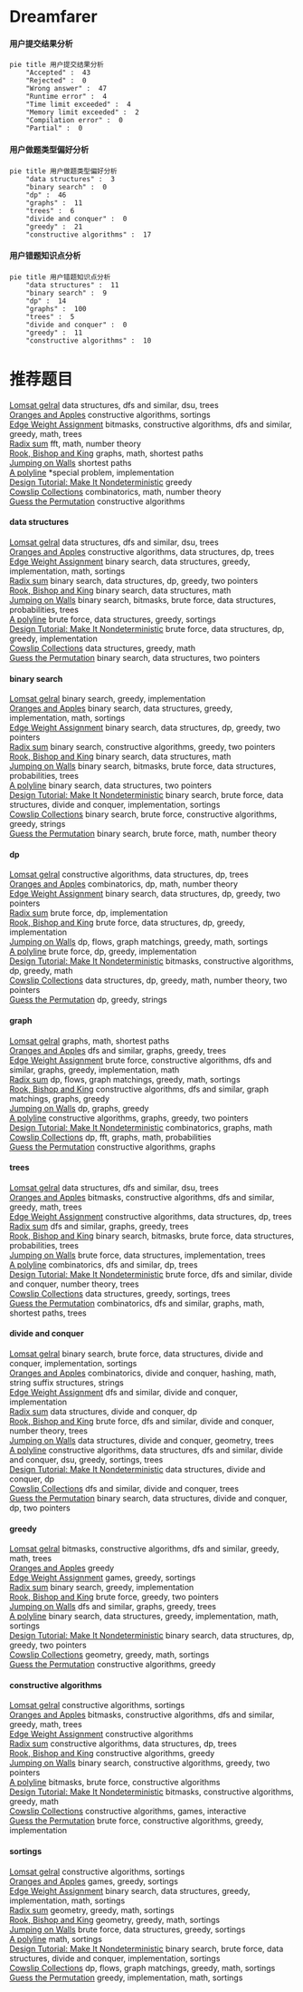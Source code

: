 # Dreamfarer
<!-- tabs:start -->
#### **用户提交结果分析**

```mermaid
pie title 用户提交结果分析
    "Accepted" :  43
    "Rejected" :  0
    "Wrong answer" :  47
    "Runtime error" :  4
    "Time limit exceeded" :  4
    "Memory limit exceeded" :  2
    "Compilation error" :  0
    "Partial" :  0
```
#### **用户做题类型偏好分析**

```mermaid
pie title 用户做题类型偏好分析
    "data structures" :  3
    "binary search" :  0
    "dp" :  46
    "graphs" :  11
    "trees" :  6
    "divide and conquer" :  0
    "greedy" :  21
    "constructive algorithms" :  17
```
#### **用户错题知识点分析**

```mermaid
pie title 用户错题知识点分析
    "data structures" :  11
    "binary search" :  9
    "dp" :  14
    "graphs" :  100
    "trees" :  5
    "divide and conquer" :  0
    "greedy" :  11
    "constructive algorithms" :  10
```
<!-- tabs:end -->
# 推荐题目
[Lomsat gelral](http://codeforces.com/problemset/problem/600/E)		data structures,
                        dfs and similar,
                        dsu,
                        trees		  
[Oranges and Apples](http://codeforces.com/problemset/problem/23/C)		constructive algorithms,
                        sortings		  
[Edge Weight Assignment](https://codeforces.com/contest/1339/problem/D)		bitmasks,
                        constructive algorithms,
                        dfs and similar,
                        greedy,
                        math,
                        trees		  
[Radix sum](http://codeforces.com/problemset/problem/1103/E)		fft,
                        math,
                        number theory		  
[Rook, Bishop and King](http://codeforces.com/problemset/problem/370/A)		graphs,
                        math,
                        shortest paths		  
[Jumping on Walls](http://codeforces.com/problemset/problem/198/B)		shortest paths		  
[A polyline](http://codeforces.com/problemset/problem/171/H)		*special problem,
                        implementation		  
[Design Tutorial: Make It Nondeterministic](http://codeforces.com/problemset/problem/472/C)		greedy		  
[Cowslip Collections](http://codeforces.com/problemset/problem/645/F)		combinatorics,
                        math,
                        number theory		  
[Guess the Permutation](http://codeforces.com/problemset/problem/618/B)		constructive algorithms		  
<!-- tabs:start -->
#### **data structures**
[Lomsat gelral](http://codeforces.com/problemset/problem/600/E)		data structures,
                        dfs and similar,
                        dsu,
                        trees		  
[Oranges and Apples](http://codeforces.com/problemset/problem/796/C)		constructive algorithms,
                        data structures,
                        dp,
                        trees		  
[Edge Weight Assignment](http://codeforces.com/problemset/problem/1398/E)		binary search,
                        data structures,
                        greedy,
                        implementation,
                        math,
                        sortings		  
[Radix sum](http://codeforces.com/problemset/problem/1492/C)		binary search,
                        data structures,
                        dp,
                        greedy,
                        two pointers		  
[Rook, Bishop and King](http://codeforces.com/problemset/problem/1490/G)		binary search,
                        data structures,
                        math		  
[Jumping on Walls](http://codeforces.com/problemset/problem/1479/D)		binary search,
                        bitmasks,
                        brute force,
                        data structures,
                        probabilities,
                        trees		  
[A polyline](http://codeforces.com/problemset/problem/1497/A)		brute force,
                        data structures,
                        greedy,
                        sortings		  
[Design Tutorial: Make It Nondeterministic](http://codeforces.com/problemset/problem/1491/C)		brute force,
                        data structures,
                        dp,
                        greedy,
                        implementation		  
[Cowslip Collections](http://codeforces.com/problemset/problem/1492/B)		data structures,
                        greedy,
                        math		  
[Guess the Permutation](http://codeforces.com/problemset/problem/1436/E)		binary search,
                        data structures,
                        two pointers		  
#### **binary search**
[Lomsat gelral](http://codeforces.com/problemset/problem/1165/F2)		binary search,
                        greedy,
                        implementation		  
[Oranges and Apples](http://codeforces.com/problemset/problem/1398/E)		binary search,
                        data structures,
                        greedy,
                        implementation,
                        math,
                        sortings		  
[Edge Weight Assignment](http://codeforces.com/problemset/problem/1492/C)		binary search,
                        data structures,
                        dp,
                        greedy,
                        two pointers		  
[Radix sum](http://codeforces.com/problemset/problem/1463/D)		binary search,
                        constructive algorithms,
                        greedy,
                        two pointers		  
[Rook, Bishop and King](http://codeforces.com/problemset/problem/1490/G)		binary search,
                        data structures,
                        math		  
[Jumping on Walls](http://codeforces.com/problemset/problem/1479/D)		binary search,
                        bitmasks,
                        brute force,
                        data structures,
                        probabilities,
                        trees		  
[A polyline](http://codeforces.com/problemset/problem/1436/E)		binary search,
                        data structures,
                        two pointers		  
[Design Tutorial: Make It Nondeterministic](http://codeforces.com/problemset/problem/1461/D)		binary search,
                        brute force,
                        data structures,
                        divide and conquer,
                        implementation,
                        sortings		  
[Cowslip Collections](http://codeforces.com/problemset/problem/1493/C)		binary search,
                        brute force,
                        constructive algorithms,
                        greedy,
                        strings		  
[Guess the Permutation](http://codeforces.com/problemset/problem/1487/D)		binary search,
                        brute force,
                        math,
                        number theory		  
#### **dp**
[Lomsat gelral](http://codeforces.com/problemset/problem/796/C)		constructive algorithms,
                        data structures,
                        dp,
                        trees		  
[Oranges and Apples](http://codeforces.com/problemset/problem/1174/E)		combinatorics,
                        dp,
                        math,
                        number theory		  
[Edge Weight Assignment](http://codeforces.com/problemset/problem/1492/C)		binary search,
                        data structures,
                        dp,
                        greedy,
                        two pointers		  
[Radix sum](https://codeforces.com/contest/1457/problem/C)		brute force,
                        dp,
                        implementation		  
[Rook, Bishop and King](http://codeforces.com/problemset/problem/1491/C)		brute force,
                        data structures,
                        dp,
                        greedy,
                        implementation		  
[Jumping on Walls](http://codeforces.com/problemset/problem/1437/C)		dp,
                        flows,
                        graph matchings,
                        greedy,
                        math,
                        sortings		  
[A polyline](http://codeforces.com/problemset/problem/1499/B)		brute force,
                        dp,
                        greedy,
                        implementation		  
[Design Tutorial: Make It Nondeterministic](http://codeforces.com/problemset/problem/1491/D)		bitmasks,
                        constructive algorithms,
                        dp,
                        greedy,
                        math		  
[Cowslip Collections](http://codeforces.com/problemset/problem/1497/E1)		data structures,
                        dp,
                        greedy,
                        math,
                        number theory,
                        two pointers		  
[Guess the Permutation](http://codeforces.com/problemset/problem/1466/C)		dp,
                        greedy,
                        strings		  
#### **graph**
[Lomsat gelral](http://codeforces.com/problemset/problem/370/A)		graphs,
                        math,
                        shortest paths		  
[Oranges and Apples](http://codeforces.com/problemset/problem/1280/C)		dfs and similar,
                        graphs,
                        greedy,
                        trees		  
[Edge Weight Assignment](http://codeforces.com/problemset/problem/1487/C)		brute force,
                        constructive algorithms,
                        dfs and similar,
                        graphs,
                        greedy,
                        implementation,
                        math		  
[Radix sum](http://codeforces.com/problemset/problem/1437/C)		dp,
                        flows,
                        graph matchings,
                        greedy,
                        math,
                        sortings		  
[Rook, Bishop and King](http://codeforces.com/problemset/problem/1470/D)		constructive algorithms,
                        dfs and similar,
                        graph matchings,
                        graphs,
                        greedy		  
[Jumping on Walls](http://codeforces.com/problemset/problem/1476/C)		dp,
                        graphs,
                        greedy		  
[A polyline](http://codeforces.com/problemset/problem/1304/D)		constructive algorithms,
                        graphs,
                        greedy,
                        two pointers		  
[Design Tutorial: Make It Nondeterministic](http://codeforces.com/problemset/problem/1475/C)		combinatorics,
                        graphs,
                        math		  
[Cowslip Collections](http://codeforces.com/problemset/problem/553/E)		dp,
                        fft,
                        graphs,
                        math,
                        probabilities		  
[Guess the Permutation](http://codeforces.com/problemset/problem/1495/C)		constructive algorithms,
                        graphs		  
#### **trees**
[Lomsat gelral](http://codeforces.com/problemset/problem/600/E)		data structures,
                        dfs and similar,
                        dsu,
                        trees		  
[Oranges and Apples](https://codeforces.com/contest/1339/problem/D)		bitmasks,
                        constructive algorithms,
                        dfs and similar,
                        greedy,
                        math,
                        trees		  
[Edge Weight Assignment](http://codeforces.com/problemset/problem/796/C)		constructive algorithms,
                        data structures,
                        dp,
                        trees		  
[Radix sum](http://codeforces.com/problemset/problem/1280/C)		dfs and similar,
                        graphs,
                        greedy,
                        trees		  
[Rook, Bishop and King](http://codeforces.com/problemset/problem/1479/D)		binary search,
                        bitmasks,
                        brute force,
                        data structures,
                        probabilities,
                        trees		  
[Jumping on Walls](http://codeforces.com/problemset/problem/1511/C)		brute force,
                        data structures,
                        implementation,
                        trees		  
[A polyline](http://codeforces.com/problemset/problem/1499/F)		combinatorics,
                        dfs and similar,
                        dp,
                        trees		  
[Design Tutorial: Make It Nondeterministic](http://codeforces.com/problemset/problem/1491/E)		brute force,
                        dfs and similar,
                        divide and conquer,
                        number theory,
                        trees		  
[Cowslip Collections](http://codeforces.com/problemset/problem/1466/D)		data structures,
                        greedy,
                        sortings,
                        trees		  
[Guess the Permutation](http://codeforces.com/problemset/problem/1495/D)		combinatorics,
                        dfs and similar,
                        graphs,
                        math,
                        shortest paths,
                        trees		  
#### **divide and conquer**
[Lomsat gelral](http://codeforces.com/problemset/problem/1461/D)		binary search,
                        brute force,
                        data structures,
                        divide and conquer,
                        implementation,
                        sortings		  
[Oranges and Apples](http://codeforces.com/problemset/problem/1466/G)		combinatorics,
                        divide and conquer,
                        hashing,
                        math,
                        string suffix structures,
                        strings		  
[Edge Weight Assignment](http://codeforces.com/problemset/problem/1490/D)		dfs and similar,
                        divide and conquer,
                        implementation		  
[Radix sum](https://codeforces.com/contest/1483/problem/C)		data structures,
                        divide and conquer,
                        dp		  
[Rook, Bishop and King](http://codeforces.com/problemset/problem/1491/E)		brute force,
                        dfs and similar,
                        divide and conquer,
                        number theory,
                        trees		  
[Jumping on Walls](http://codeforces.com/problemset/problem/1303/G)		data structures,
                        divide and conquer,
                        geometry,
                        trees		  
[A polyline](http://codeforces.com/problemset/problem/1494/D)		constructive algorithms,
                        data structures,
                        dfs and similar,
                        divide and conquer,
                        dsu,
                        greedy,
                        sortings,
                        trees		  
[Design Tutorial: Make It Nondeterministic](http://codeforces.com/problemset/problem/1482/E)		data structures,
                        divide and conquer,
                        dp		  
[Cowslip Collections](http://codeforces.com/problemset/problem/566/C)		dfs and similar,
                        divide and conquer,
                        trees		  
[Guess the Permutation](http://codeforces.com/problemset/problem/1428/F)		binary search,
                        data structures,
                        divide and conquer,
                        dp,
                        two pointers		  
#### **greedy**
[Lomsat gelral](https://codeforces.com/contest/1339/problem/D)		bitmasks,
                        constructive algorithms,
                        dfs and similar,
                        greedy,
                        math,
                        trees		  
[Oranges and Apples](http://codeforces.com/problemset/problem/472/C)		greedy		  
[Edge Weight Assignment](http://codeforces.com/problemset/problem/794/C)		games,
                        greedy,
                        sortings		  
[Radix sum](http://codeforces.com/problemset/problem/1165/F2)		binary search,
                        greedy,
                        implementation		  
[Rook, Bishop and King](http://codeforces.com/problemset/problem/1399/C)		brute force,
                        greedy,
                        two pointers		  
[Jumping on Walls](http://codeforces.com/problemset/problem/1280/C)		dfs and similar,
                        graphs,
                        greedy,
                        trees		  
[A polyline](http://codeforces.com/problemset/problem/1398/E)		binary search,
                        data structures,
                        greedy,
                        implementation,
                        math,
                        sortings		  
[Design Tutorial: Make It Nondeterministic](http://codeforces.com/problemset/problem/1492/C)		binary search,
                        data structures,
                        dp,
                        greedy,
                        two pointers		  
[Cowslip Collections](https://codeforces.com/contest/1496/problem/C)		geometry,
                        greedy,
                        math,
                        sortings		  
[Guess the Permutation](http://codeforces.com/problemset/problem/1493/A)		constructive algorithms,
                        greedy		  
#### **constructive algorithms**
[Lomsat gelral](http://codeforces.com/problemset/problem/23/C)		constructive algorithms,
                        sortings		  
[Oranges and Apples](https://codeforces.com/contest/1339/problem/D)		bitmasks,
                        constructive algorithms,
                        dfs and similar,
                        greedy,
                        math,
                        trees		  
[Edge Weight Assignment](http://codeforces.com/problemset/problem/618/B)		constructive algorithms		  
[Radix sum](http://codeforces.com/problemset/problem/796/C)		constructive algorithms,
                        data structures,
                        dp,
                        trees		  
[Rook, Bishop and King](http://codeforces.com/problemset/problem/1493/A)		constructive algorithms,
                        greedy		  
[Jumping on Walls](http://codeforces.com/problemset/problem/1463/D)		binary search,
                        constructive algorithms,
                        greedy,
                        two pointers		  
[A polyline](https://codeforces.com/contest/1456/problem/B)		bitmasks,
                        brute force,
                        constructive algorithms		  
[Design Tutorial: Make It Nondeterministic](http://codeforces.com/problemset/problem/1492/D)		bitmasks,
                        constructive algorithms,
                        greedy,
                        math		  
[Cowslip Collections](https://codeforces.com/contest/1504/problem/D)		constructive algorithms,
                        games,
                        interactive		  
[Guess the Permutation](https://codeforces.com/contest/1483/problem/A)		brute force,
                        constructive algorithms,
                        greedy,
                        implementation		  
#### **sortings**
[Lomsat gelral](http://codeforces.com/problemset/problem/23/C)		constructive algorithms,
                        sortings		  
[Oranges and Apples](http://codeforces.com/problemset/problem/794/C)		games,
                        greedy,
                        sortings		  
[Edge Weight Assignment](http://codeforces.com/problemset/problem/1398/E)		binary search,
                        data structures,
                        greedy,
                        implementation,
                        math,
                        sortings		  
[Radix sum](https://codeforces.com/contest/1496/problem/C)		geometry,
                        greedy,
                        math,
                        sortings		  
[Rook, Bishop and King](http://codeforces.com/problemset/problem/1495/A)		geometry,
                        greedy,
                        math,
                        sortings		  
[Jumping on Walls](http://codeforces.com/problemset/problem/1497/A)		brute force,
                        data structures,
                        greedy,
                        sortings		  
[A polyline](http://codeforces.com/problemset/problem/1427/A)		math,
                        sortings		  
[Design Tutorial: Make It Nondeterministic](http://codeforces.com/problemset/problem/1461/D)		binary search,
                        brute force,
                        data structures,
                        divide and conquer,
                        implementation,
                        sortings		  
[Cowslip Collections](http://codeforces.com/problemset/problem/1437/C)		dp,
                        flows,
                        graph matchings,
                        greedy,
                        math,
                        sortings		  
[Guess the Permutation](http://codeforces.com/problemset/problem/1473/A)		greedy,
                        implementation,
                        math,
                        sortings		  
<!-- tabs:end -->
